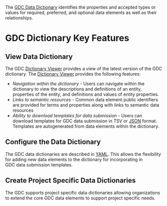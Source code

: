 The [GDC Data Dictionary](http://gdc-docs.nci.nih.gov/Dictionary/viewer/) identifies the properties and accepted types or values for required, preferred, and optional data elements as well as their relationships.

# GDC Dictionary Key Features

## View Data Dictionary

The GDC [Dictionary Viewer](http://gdc-docs.nci.nih.gov/Data_Dictionary/viewer/) provides a view of the latest version of the GDC dictionary. The [Dictionary Viewer](http://gdc-docs.nci.nih.gov/Data_Dictionary/viewer/) provides the following features:

*   _Navigation within the dictionary_ - Users can navigate within the dictionary to view the descriptions and definitions of an entity, properties of the entity, and definitions and values of entity properties.
*   _Links to semantic resources_ - Common data element public identifiers are provided for terms and properties along with links to semantic data resources
*   _Ability to download templates for data submission_ - Users can download templates for GDC data submission in TSV or [JSON](http://json-schema.org/) format. Templates are autogenerated from data elements within the dictionary.

## Configure the Data Dictionary

The GDC data dictionaries are described in [YAML](http://yaml.org/). This allows the flexibility for adding new data elements to the dictionary for incorporating in GDC data submission templates.

## Create Project Specific Data Dictionaries

The GDC supports project specific data dictionaries allowing organizations to extend the core GDC data elements to support project specific needs.
